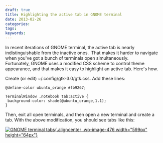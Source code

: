```yaml
---
draft: true
title: Highlighting the active tab in GNOME terminal
date: 2013-02-26
categories:
tags:
keywords:
---
```


In recent iterations of GNOME terminal, the active tab is nearly
indistinguishable from the inactive ones.  That makes it harder to
navigate when you've got a bunch of terminals open simultaneously.
Fortunately, GNOME uses a modified CSS scheme to control theme
appearance, and that makes it easy to highlight an active tab. Here's
how.

Create (or edit) \~/.config/gtk-3.0/gtk.css. Add these lines:

    @define-color ubuntu_orange #fb9267;

    TerminalWindow .notebook tab:active {
     background-color: shade(@ubuntu_orange,1.1);
    }

Then, exit all open terminals, and then open a new terminal and create a
tab. With the above modification, you should see tabs like this:

[![GNOME terminal
tabs](http://harts.net/reece/wp-content/uploads/2013/02/Selection_321.png){.aligncenter
.wp-image-476 width="599px"
height="64px"}](http://harts.net/reece/wp-content/uploads/2013/02/Selection_321.png)
